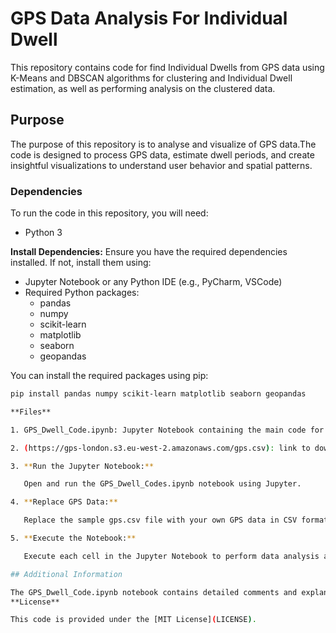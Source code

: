 # GPS Data Analysis For Individual Dwell

This repository contains code for find Individual Dwells from GPS data using K-Means and DBSCAN algorithms for clustering and Individual Dwell estimation, as well as performing analysis on the clustered data.

## Purpose

The purpose of this repository is to analyse and visualize of GPS data.The code is designed to process GPS data, estimate dwell periods, and create insightful visualizations to understand user behavior and spatial patterns.

### Dependencies

To run the code in this repository, you will need:
- Python 3

**Install Dependencies:**
Ensure you have the required dependencies installed. If not, install them using:
- Jupyter Notebook or any Python IDE (e.g., PyCharm, VSCode)
- Required Python packages:
  - pandas
  - numpy
  - scikit-learn
  - matplotlib
  - seaborn
  - geopandas

You can install the required packages using pip:

```bash
pip install pandas numpy scikit-learn matplotlib seaborn geopandas

**Files**

1. GPS_Dwell_Code.ipynb: Jupyter Notebook containing the main code for GPS data analysis and visualization.

2. (https://gps-london.s3.eu-west-2.amazonaws.com/gps.csv): link to download GPS data in CSV format. You can replace this file with your own GPS data.

3. **Run the Jupyter Notebook:**

   Open and run the GPS_Dwell_Codes.ipynb notebook using Jupyter.

4. **Replace GPS Data:**

   Replace the sample gps.csv file with your own GPS data in CSV format. Ensure your data has the columns: `user_id`, `datetime`, `lat`, `lon`.

5. **Execute the Notebook:**

   Execute each cell in the Jupyter Notebook to perform data analysis and generate visualizations.

## Additional Information

The GPS_Dwell_Code.ipynb notebook contains detailed comments and explanations for each code section.
**License**

This code is provided under the [MIT License](LICENSE).

